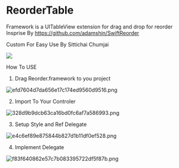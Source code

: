 # ReorderTable
Framework is a UITableView extension for drag and drop for reorder
Insprise By 
https://github.com/adamshin/SwiftReorder

Custom For Easy Use By Sittichai Chumjai

<img src="https://github.com/adamshin/SwiftReorder/raw/master/Resources/demo.gif" border="0" />



How To USE

1. Drag Reorder.framework to you project 

<img src="https://www.img.in.th/images/efd7604d7da656e17c174ed9560d9516.png" alt="efd7604d7da656e17c174ed9560d9516.png" border="0" />

2. Import To Your Controler
<img src="https://www.img.in.th/images/328d9b9dcb63ca16bd0fc6af7a586993.png" alt="328d9b9dcb63ca16bd0fc6af7a586993.png" border="0" />

3. Setup Style and Ref Delegate

<img src="https://www.img.in.th/images/e4c6ef89e875844b827d1b11df0ef528.png" alt="e4c6ef89e875844b827d1b11df0ef528.png" border="0" />

4. Implement Delegate
<img src="https://www.img.in.th/images/f83f640862e57c7b083395722df5f87b.png" alt="f83f640862e57c7b083395722df5f87b.png" border="0" />



